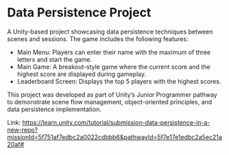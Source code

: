 # Data Persistence Project

A Unity-based project showcasing data persistence techniques between scenes and sessions. The game includes the following features:

- Main Menu: Players can enter their name with the maximum of three letters and start the game.
- Main Game: A breakout-style game where the current score and the highest score are displayed during gameplay.
- Leaderboard Screen: Displays the top 5 players with the highest scores.

This project was developed as part of Unity’s Junior Programmer pathway to demonstrate scene flow management, object-oriented principles, and data persistence implementation.

Link: https://learn.unity.com/tutorial/submission-data-persistence-in-a-new-repo?missionId=5f751af7edbc2a0022cdbbb6&pathwayId=5f7e17e1edbc2a5ec21a20af#